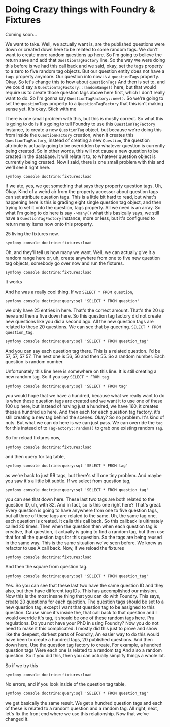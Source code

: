 # Doing Crazy things with Foundry & Fixtures

Coming soon...

We want to take. Well, we
actually want is, are the published questions were down or created down here to be
related to some random tags. We don't want to create more random questions up here.
So I'm going to believe the return save and add that `QuestionTagFactory` line. So
the way we were doing this before is we had this call back and we said, okay, set
the tags property to a zero to five random tag objects. But our question entity does
not have a `tags` property anymore. Our question into now is a `questionTags`
property. Okay. So let's change this to how about `questionTags` And then is set
to, and we could say a `QuestionTagFactory::randomRange()` here, but that would
require us to create those question tags above here first, which I don't really want
to do. So I'm gonna say `QuestionTagFactory::new()`. So we're going to set the
`questionTags` property to a `QuestionTagFactory` that this isn't making sense yet.
It's okay. Stick with me


There is one small problem with this, but this is mostly correct. So what this is
going to do is it's going to tell Foundry to use this `QuestionTagFactory` instance,
to create a new `QuestionTag` object, but because we're doing this from inside the
`QuestionFactory` creation, when it creates this `QuestionTagFactory`, instead of
creating a new `Question`, the question attribute is actually going to be overridden by
whatever question is currently being created. So in other words, this will not cause
a new question to be created in the database. It will relate it to, to whatever
question object is currently being created. Now I said, there is one small problem
with this and we'll see it right here.

```terminal-silent
symfony console doctrine:fixtures:load
```

If we ate, yes, we get something that says
they property question tags. Uh, Okay. Kind of a weird air from the property accessor
about question tags can set attribute question tags. This is a little bit hard to
read, but what's happening here is this is grading eight single question tag object,
and then trying to set it onto the question, tags property. All we need is an array.
So what I'm going to do here is say `->many()` what this basically says, we still have a
`QuestionTagFactory` instance, more or less, but it's configured to return many items
now onto this property.

25 living the fixtures now.

```terminal-silent
symfony console doctrine:fixtures:load
```

Oh, and they'll tell us how many we want. Well, we can
actually give it a random range here or, uh, create anywhere from one to five new
question tag objects, somebody go over now and run the fixtures.

```terminal-silent
symfony console doctrine:fixtures:load
```

It works

And he was a really cool thing. If we `SELECT * FROM question`,

```terminal-silent
symfony console doctrine:query:sql 'SELECT * FROM question'
```

we only have 25
entries in here. That's the correct amount. That's the 20 up here and then a five
down here. So this question tag factory did not create new questions like you did a
second ago. All the new question tags are related to these 20 questions. We can see
that by queering. `SELECT * FROM question_tag`.

```terminal-silent
symfony console doctrine:query:sql 'SELECT * FROM question_tag'
```

And you can say each question tag
there. This is a related question. I'd be 57, 57, 57 57. The next one is 56, 56 and
then 55. So a random number. Each question is random number.

Unfortunately this line here is somewhere on this line. It is still creating a new
random tag. So if you say `SELECT * FROM tag`

```terminal-silent
symfony console doctrine:query:sql 'SELECT * FROM tag'
```

you would hope that we have a
hundred, because what we really want to do is when these question tags are created
and we want it to use one of these 100 up here, but instead of having just a hundred,
we have 160, it creates these a hundred up here. And then each for each question tag
factory, it's still creating a new tag behind the scenes. Okay? So no problem. It's
kind of nuts. But what we can do here is we can just pass. We can override the `tag`
for this instead of to `TagFactory::random()` to grab one existing random
`Tag`.

So for reload fixtures now,

```terminal-silent
symfony console doctrine:fixtures:load
```

and then query for tag table,

```terminal-silent
symfony console doctrine:query:sql 'SELECT * FROM tag'
```

as we're back to just 99 tags,
but there's still one tiny problem. And maybe you saw it's a little bit subtle. If we
select from question tag,

```terminal-silent
symfony console doctrine:query:sql 'SELECT * FROM question_tag'
```

you can see that down here. These last two tags are both
related to the question ID, uh, with 82. And in fact, so is this one right here?
That's great. Every question is going to have anywhere from one to five question
tags, but all three of these tags are related to the same. Uh, the same tag one, each
question is created. It calls this call back. So this callback is ultimately called
20 times. Then when the question then when each question tag is creative, that
question, it actually is going to find a random tag, but then use that for all the
question tags for this question. So the tags are being reused in the same way. This
is the same situation we've seen before. We knew as refactor to use A call back. Now,
if we reload the fixtures

```terminal-silent
symfony console doctrine:fixtures:load
```

And then the square from question tag.

```terminal-silent
symfony console doctrine:query:sql 'SELECT * FROM question_tag'
```

Yes. So you can see that these last two have
the same question ID and they also, but they have different tag IDs. This has
accomplished our mission. Now this is the most insane thing that you can do with
Foundry. This says, create 20 questions for each question. The question tags should
be set to a new question tag, except I want that question tag to be assigned to this
question. Cause since it's inside the, that call back to that question and I would
override it's tag, it should be one of these random tags here. Pru regulations. Do
you not have your PhD in using Foundry? Now you do not need to make it this
complicated. I mostly did this just to prove and show like the deepest, darkest parts
of Foundry, An easier way to do this would have been to create a hundred tags, 20
published questions. And then down here, Use the question tag factory to create, For
example, a hundred question tags Were each one Is related to a random tag And also a
random question. So if you did this, then you can actually simplify things a whole
lot.

So if we try this

```terminal-silent
symfony console doctrine:fixtures:load
```

No errors, and if you look inside of the question tag table,

```terminal-silent
symfony console doctrine:query:sql 'SELECT * FROM question_tag'
```

we get
basically the same result. We get a hundred question tags and each of these is
related to a random question and a random tag. All right, next, let's fix the front
end where we use this relationship. Now that we've changed it.
